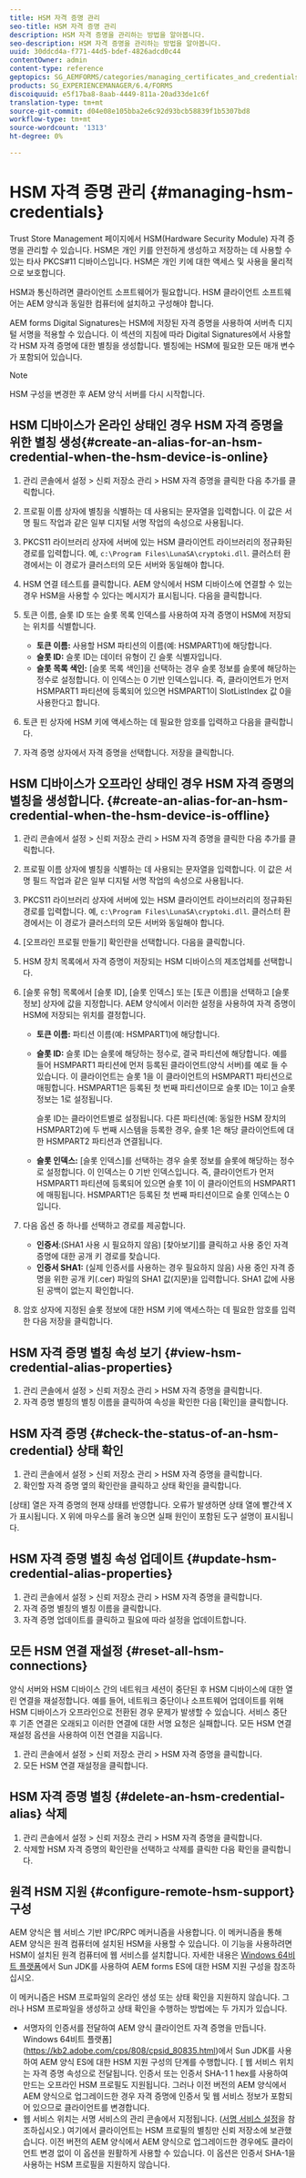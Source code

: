 ```yaml
---
title: HSM 자격 증명 관리
seo-title: HSM 자격 증명 관리
description: HSM 자격 증명을 관리하는 방법을 알아봅니다.
seo-description: HSM 자격 증명을 관리하는 방법을 알아봅니다.
uuid: 30ddcd4a-f771-44d5-bdef-4826adcd0c44
contentOwner: admin
content-type: reference
geptopics: SG_AEMFORMS/categories/managing_certificates_and_credentials
products: SG_EXPERIENCEMANAGER/6.4/FORMS
discoiquuid: e5f17ba8-8aab-4449-811a-20ad33de1c6f
translation-type: tm+mt
source-git-commit: d04e08e105bba2e6c92d93bcb58839f1b5307bd8
workflow-type: tm+mt
source-wordcount: '1313'
ht-degree: 0%

---
```



# HSM 자격 증명 관리 {#managing-hsm-credentials}

Trust Store Management 페이지에서 HSM(Hardware Security Module) 자격 증명을 관리할 수 있습니다. HSM은 개인 키를 안전하게 생성하고 저장하는 데 사용할 수 있는 타사 PKCS#11 디바이스입니다. HSM은 개인 키에 대한 액세스 및 사용을 물리적으로 보호합니다.

HSM과 통신하려면 클라이언트 소프트웨어가 필요합니다. HSM 클라이언트 소프트웨어는 AEM 양식과 동일한 컴퓨터에 설치하고 구성해야 합니다.

AEM forms Digital Signatures는 HSM에 저장된 자격 증명을 사용하여 서버측 디지털 서명을 적용할 수 있습니다. 이 섹션의 지침에 따라 Digital Signatures에서 사용할 각 HSM 자격 증명에 대한 별칭을 생성합니다. 별칭에는 HSM에 필요한 모든 매개 변수가 포함되어 있습니다.

>[!NOTE]
>
>HSM 구성을 변경한 후 AEM 양식 서버를 다시 시작합니다.

## HSM 디바이스가 온라인 상태인 경우 HSM 자격 증명을 위한 별칭 생성{#create-an-alias-for-an-hsm-credential-when-the-hsm-device-is-online}

1. 관리 콘솔에서 설정 > 신뢰 저장소 관리 > HSM 자격 증명을 클릭한 다음 추가를 클릭합니다.
1. 프로필 이름 상자에 별칭을 식별하는 데 사용되는 문자열을 입력합니다. 이 값은 서명 필드 작업과 같은 일부 디지털 서명 작업의 속성으로 사용됩니다.
1. PKCS11 라이브러리 상자에 서버에 있는 HSM 클라이언트 라이브러리의 정규화된 경로를 입력합니다. 예, `c:\Program Files\LunaSA\cryptoki.dll`. 클러스터 환경에서는 이 경로가 클러스터의 모든 서버와 동일해야 합니다.
1. HSM 연결 테스트를 클릭합니다. AEM 양식에서 HSM 디바이스에 연결할 수 있는 경우 HSM을 사용할 수 있다는 메시지가 표시됩니다. 다음을 클릭합니다.
1. 토큰 이름, 슬롯 ID 또는 슬롯 목록 인덱스를 사용하여 자격 증명이 HSM에 저장되는 위치를 식별합니다.

   * **토큰 이름:** 사용할 HSM 파티션의 이름(예: HSMPART1)에 해당합니다.
   * **슬롯 ID:** 슬롯 ID는 데이터 유형이 긴 슬롯 식별자입니다.
   * **슬롯 목록 색인:** [슬롯 목록 색인]을 선택하는 경우 슬롯 정보를 슬롯에 해당하는 정수로 설정합니다. 이 인덱스는 0 기반 인덱스입니다. 즉, 클라이언트가 먼저 HSMPART1 파티션에 등록되어 있으면 HSMPART1이 SlotListIndex 값 0을 사용한다고 합니다.

1. 토큰 핀 상자에 HSM 키에 액세스하는 데 필요한 암호를 입력하고 다음을 클릭합니다.
1. 자격 증명 상자에서 자격 증명을 선택합니다. 저장을 클릭합니다.

## HSM 디바이스가 오프라인 상태인 경우 HSM 자격 증명의 별칭을 생성합니다. {#create-an-alias-for-an-hsm-credential-when-the-hsm-device-is-offline}

1. 관리 콘솔에서 설정 > 신뢰 저장소 관리 > HSM 자격 증명을 클릭한 다음 추가를 클릭합니다.
1. 프로필 이름 상자에 별칭을 식별하는 데 사용되는 문자열을 입력합니다. 이 값은 서명 필드 작업과 같은 일부 디지털 서명 작업의 속성으로 사용됩니다.
1. PKCS11 라이브러리 상자에 서버에 있는 HSM 클라이언트 라이브러리의 정규화된 경로를 입력합니다. 예, `c:\Program Files\LunaSA\cryptoki.dll`. 클러스터 환경에서는 이 경로가 클러스터의 모든 서버와 동일해야 합니다.
1. [오프라인 프로필 만들기] 확인란을 선택합니다. 다음을 클릭합니다.
1. HSM 장치 목록에서 자격 증명이 저장되는 HSM 디바이스의 제조업체를 선택합니다.
1. [슬롯 유형] 목록에서 [슬롯 ID], [슬롯 인덱스] 또는 [토큰 이름]을 선택하고 [슬롯 정보] 상자에 값을 지정합니다. AEM 양식에서 이러한 설정을 사용하여 자격 증명이 HSM에 저장되는 위치를 결정합니다.

   * **토큰 이름:** 파티션 이름(예: HSMPART1)에 해당합니다.
   * **슬롯 ID:** 슬롯 ID는 슬롯에 해당하는 정수로, 결국 파티션에 해당합니다. 예를 들어 HSMPART1 파티션에 먼저 등록된 클라이언트(양식 서버)를 예로 들 수 있습니다. 이 클라이언트는 슬롯 1을 이 클라이언트의 HSMPART1 파티션으로 매핑합니다. HSMPART1은 등록된 첫 번째 파티션이므로 슬롯 ID는 1이고 슬롯 정보는 1로 설정됩니다.

      슬롯 ID는 클라이언트별로 설정됩니다. 다른 파티션(예: 동일한 HSM 장치의 HSMPART2)에 두 번째 시스템을 등록한 경우, 슬롯 1은 해당 클라이언트에 대한 HSMPART2 파티션과 연결됩니다.

   * **슬롯 인덱스:** [슬롯 인덱스]를 선택하는 경우 슬롯 정보를 슬롯에 해당하는 정수로 설정합니다. 이 인덱스는 0 기반 인덱스입니다. 즉, 클라이언트가 먼저 HSMPART1 파티션에 등록되어 있으면 슬롯 1이 이 클라이언트의 HSMPART1에 매핑됩니다. HSMPART1은 등록된 첫 번째 파티션이므로 슬롯 인덱스는 0입니다.

1. 다음 옵션 중 하나를 선택하고 경로를 제공합니다.

   * **인증서**:(SHA1 사용 시 필요하지 않음) [찾아보기]를 클릭하고 사용 중인 자격 증명에 대한 공개 키 경로를 찾습니다.
   * **인증서 SHA1:** (실제 인증서를 사용하는 경우 필요하지 않음) 사용 중인 자격 증명을 위한 공개 키(.cer) 파일의 SHA1 값(지문)을 입력합니다. SHA1 값에 사용된 공백이 없는지 확인합니다.

1. 암호 상자에 지정된 슬롯 정보에 대한 HSM 키에 액세스하는 데 필요한 암호를 입력한 다음 저장을 클릭합니다.

## HSM 자격 증명 별칭 속성 보기 {#view-hsm-credential-alias-properties}

1. 관리 콘솔에서 설정 > 신뢰 저장소 관리 > HSM 자격 증명을 클릭합니다.
1. 자격 증명 별칭의 별칭 이름을 클릭하여 속성을 확인한 다음 [확인]을 클릭합니다.

## HSM 자격 증명 {#check-the-status-of-an-hsm-credential} 상태 확인

1. 관리 콘솔에서 설정 > 신뢰 저장소 관리 > HSM 자격 증명을 클릭합니다.
1. 확인할 자격 증명 옆의 확인란을 클릭하고 상태 확인을 클릭합니다.

[상태] 열은 자격 증명의 현재 상태를 반영합니다. 오류가 발생하면 상태 열에 빨간색 X가 표시됩니다. X 위에 마우스를 올려 놓으면 실패 원인이 포함된 도구 설명이 표시됩니다.

## HSM 자격 증명 별칭 속성 업데이트 {#update-hsm-credential-alias-properties}

1. 관리 콘솔에서 설정 > 신뢰 저장소 관리 > HSM 자격 증명을 클릭합니다.
1. 자격 증명 별칭의 별칭 이름을 클릭합니다.
1. 자격 증명 업데이트를 클릭하고 필요에 따라 설정을 업데이트합니다.

## 모든 HSM 연결 재설정 {#reset-all-hsm-connections}

양식 서버와 HSM 디바이스 간의 네트워크 세션이 중단된 후 HSM 디바이스에 대한 열린 연결을 재설정합니다. 예를 들어, 네트워크 중단이나 소프트웨어 업데이트를 위해 HSM 디바이스가 오프라인으로 전환된 경우 문제가 발생할 수 있습니다. 서비스 중단 후 기존 연결은 오래되고 이러한 연결에 대한 서명 요청은 실패합니다. 모든 HSM 연결 재설정 옵션을 사용하여 이전 연결을 지웁니다.

1. 관리 콘솔에서 설정 > 신뢰 저장소 관리 > HSM 자격 증명을 클릭합니다.
1. 모든 HSM 연결 재설정을 클릭합니다.

## HSM 자격 증명 별칭 {#delete-an-hsm-credential-alias} 삭제

1. 관리 콘솔에서 설정 > 신뢰 저장소 관리 > HSM 자격 증명을 클릭합니다.
1. 삭제할 HSM 자격 증명의 확인란을 선택하고 삭제를 클릭한 다음 확인을 클릭합니다.

## 원격 HSM 지원 {#configure-remote-hsm-support} 구성

AEM 양식은 웹 서비스 기반 IPC/RPC 메커니즘을 사용합니다. 이 메커니즘을 통해 AEM 양식은 원격 컴퓨터에 설치된 HSM을 사용할 수 있습니다. 이 기능을 사용하려면 HSM이 설치된 원격 컴퓨터에 웹 서비스를 설치합니다. 자세한 내용은 [Windows 64비트 플랫폼](https://kb2.adobe.com/cps/808/cpsid_80835.html)에서 Sun JDK를 사용하여 AEM forms ES에 대한 HSM 지원 구성을 참조하십시오.

이 메커니즘은 HSM 프로파일의 온라인 생성 또는 상태 확인을 지원하지 않습니다. 그러나 HSM 프로파일을 생성하고 상태 확인을 수행하는 방법에는 두 가지가 있습니다.

* 서명자의 인증서를 전달하여 AEM 양식 클라이언트 자격 증명을 만듭니다. Windows 64비트 플랫폼](https://kb2.adobe.com/cps/808/cpsid_80835.html)에서 Sun JDK를 사용하여 AEM 양식 ES에 대한 HSM 지원 구성의 단계를 수행합니다. [ 웹 서비스 위치는 자격 증명 속성으로 전달됩니다. 인증서 또는 인증서 SHA-1 1 hex를 사용하여 만드는 오프라인 HSM 프로필도 지원됩니다. 그러나 이전 버전의 AEM 양식에서 AEM 양식으로 업그레이드한 경우 자격 증명에 인증서 및 웹 서비스 정보가 포함되어 있으므로 클라이언트를 변경합니다.
* 웹 서비스 위치는 서명 서비스의 관리 콘솔에서 지정됩니다. ([서명 서비스 설정](/help/forms/using/admin-help/configure-service-settings.md#signature-service-settings)을 참조하십시오.) 여기에서 클라이언트는 HSM 프로필의 별칭만 신뢰 저장소에 보관했습니다. 이전 버전의 AEM 양식에서 AEM 양식으로 업그레이드한 경우에도 클라이언트 변경 없이 이 옵션을 원활하게 사용할 수 있습니다. 이 옵션은 인증서 SHA-1을 사용하는 HSM 프로필을 지원하지 않습니다.


